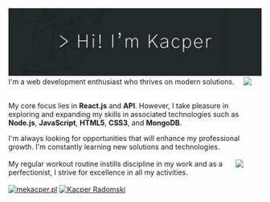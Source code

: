 
<!-- <div id="header" align="center">
  <h1>Hi there, I'm Kacper 👋</h1>
</div>
-->
<img src="https://github.com/XarrrdaS/XarrrdaS/blob/main/profile-bannerr.png">
<div align="left">
<img src="https://github-readme-stats.vercel.app/api/top-langs/?username=XarrrdaS&theme=react&hide_border=true&include_all_commits=false&count_private=false&layout=compact&bg_color=00000000" height="175" style="margin-right: 20px;" align="right">
I'm a web development enthusiast who thrives on modern solutions.<br><br>
  
My core focus lies in **React.js** and **API**. However, I take pleasure in exploring and expanding my skills in associated technologies such as **Node.js**, **JavaScript**, **HTML5**, **CSS3**, and **MongoDB**.
<br>
<!-- <img src="https://img.shields.io/badge/React-20232A?style=for-the-badge&logo=react&logoColor=61DAFB" />
<img src="https://img.shields.io/badge/API-darkslategray?style=for-the-badge&logo=amazon-api-gateway&logoColor=white" alt="API" /><br>
but alson I enjoy growing and working in related technologies like<br>
<img src="https://img.shields.io/badge/Node%20js-339933?style=for-the-badge&logo=nodedotjs&logoColor=white" />
<img src="https://img.shields.io/badge/JavaScript-323330?style=for-the-badge&logo=javascript&logoColor=F7DF1E" />
<img src="https://img.shields.io/badge/HTML5-E34F26?style=for-the-badge&logo=html5&logoColor=white" />
<img src="https://img.shields.io/badge/CSS3-1572B6?style=for-the-badge&logo=css3&logoColor=white" />
<img src="https://img.shields.io/badge/MongoDB-4EA94B?style=for-the-badge&logo=mongodb&logoColor=white" /> -->

I'm always looking for opportunities that will enhance my professional growth. I'm constantly learning new solutions and technologies.
<br><br>
      <img src="https://media.giphy.com/media/v1.Y2lkPTc5MGI3NjExaDk5MzIxM3JzbnNoMXB6ZWRuNnR3cnA4bnV3aW44N2RqdzVpd29wciZlcD12MV9pbnRlcm5hbF9naWZfYnlfaWQmY3Q9Zw/CuuSHzuc0O166MRfjt/giphy.gif" height="175" style="margin-left: 20px;" align="right">
My regular workout routine instills discipline in my work and as a perfectionist, I strive for excellence in all my activities.
<br><br>
<a href="https://www.mekacper.pl"><img src="https://img.shields.io/badge/mekacper.pl-Checkout%20my%20website!-cadetblue?labelColor=darkslategrey&style=for-the-badge&link=https://www.mekacper.pl" alt="mekacper.pl" /></a>
<a href="https://www.linkedin.com/in/kacper-radomski/"><img src="https://img.shields.io/badge/Kacper%20Radomski-Let's%20keep%20in%20touch!-rosybrown?labelColor=indianred&style=for-the-badge&logo=linkedin&link=https://www.linkedin.com/in/kacper-radomski/" alt="Kacper Radomski"/></a>

<br><br>
</div>
<!-- <div style="text-align: center; display: flex; justify-content: space-around;" align="center" margin="50px" align="right">
  <img src="https://media.giphy.com/media/v1.Y2lkPTc5MGI3NjExMXpkOWQxOW56NHZsZ28yc3JicDBqcndla25semgwMml0ZjNkcjNjOSZlcD12MV9pbnRlcm5hbF9naWZfYnlfaWQmY3Q9cw/yg6pEloDXLz6evd0ng/giphy.gif" height="175" style="margin-right: 20px;">
    <img src="https://github-readme-stats.vercel.app/api/top-langs/?username=XarrrdaS&theme=react&hide_border=true&include_all_commits=false&count_private=false&layout=compact&bg_color=00000000" height="175" style="margin-right: 20px;">
    <img src="https://media.giphy.com/media/v1.Y2lkPTc5MGI3NjExaDk5MzIxM3JzbnNoMXB6ZWRuNnR3cnA4bnV3aW44N2RqdzVpd29wciZlcD12MV9pbnRlcm5hbF9naWZfYnlfaWQmY3Q9Zw/CuuSHzuc0O166MRfjt/giphy.gif" height="175" style="margin-left: 20px;">
</div> -->

